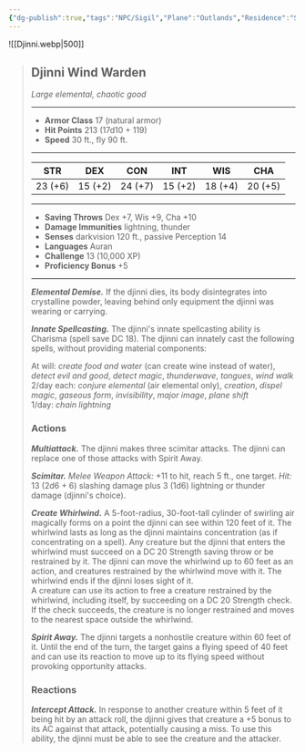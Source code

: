 ```yaml
---
{"dg-publish":true,"tags":"NPC/Sigil","Plane":"Outlands","Residence":"Sigil","permalink":"/npc/council-of-concordance/flurris/","dgHomeLink":true,"dgPassFrontmatter":true}
---
```


![[Djinni.webp|500]]
>## Djinni Wind Warden
>*Large elemental, chaotic good*
>___
>- **Armor Class** 17 (natural armor)
>- **Hit Points** 213 (17d10 + 119)
>- **Speed** 30 ft., fly 90 ft.
>___
>|STR|DEX|CON|INT|WIS|CHA|
>|:---:|:---:|:---:|:---:|:---:|:---:|
>|23 (+6)|15 (+2)|24 (+7)|15 (+2)|18 (+4)|20 (+5)|
>___
>- **Saving Throws** Dex +7, Wis +9, Cha +10
>- **Damage Immunities** lightning, thunder
>- **Senses** darkvision 120 ft., passive Perception 14
>- **Languages** Auran
>- **Challenge** 13 (10,000 XP)
>- **Proficiency Bonus** +5
>___
>***Elemental Demise.*** If the djinni dies, its body disintegrates into crystalline powder, leaving behind only equipment the djinni was wearing or carrying.  
>
>***Innate Spellcasting.*** The djinni's innate spellcasting ability is Charisma (spell save DC 18). The djinni can innately cast the following spells, without providing material components:  
>
>At will: *create food and water* (can create wine instead of water), *detect evil and good*, *detect magic*, *thunderwave*, *tongues*, *wind walk*  
>2/day each: *conjure elemental* (air elemental only), *creation*, *dispel magic*, *gaseous form*, *invisibility*, *major image*, *plane shift*  
>1/day: *chain lightning*  
>
>### Actions
>***Multiattack.*** The djinni makes three scimitar attacks. The djinni can replace one of those attacks with Spirit Away.  
>
>***Scimitar.*** *Melee Weapon Attack:* +11 to hit, reach 5 ft., one target. *Hit:* 13 (2d6 + 6) slashing damage plus 3 (1d6) lightning or thunder damage (djinni's choice).  
>
>***Create Whirlwind.*** A 5-foot-radius, 30-foot-tall cylinder of swirling air magically forms on a point the djinni can see within 120 feet of it. The whirlwind lasts as long as the djinni maintains concentration (as if concentrating on a spell). Any creature but the djinni that enters the whirlwind must succeed on a DC 20 Strength saving throw or be restrained by it. The djinni can move the whirlwind up to 60 feet as an action, and creatures restrained by the whirlwind move with it. The whirlwind ends if the djinni loses sight of it.  
>A creature can use its action to free a creature restrained by the whirlwind, including itself, by succeeding on a DC 20 Strength check. If the check succeeds, the creature is no longer restrained and moves to the nearest space outside the whirlwind.  
>
>***Spirit Away.*** The djinni targets a nonhostile creature within 60 feet of it. Until the end of the turn, the target gains a flying speed of 40 feet and can use its reaction to move up to its flying speed without provoking opportunity attacks.  
>
>### Reactions
>***Intercept Attack.*** In response to another creature within 5 feet of it being hit by an attack roll, the djinni gives that creature a +5 bonus to its AC against that attack, potentially causing a miss. To use this ability, the djinni must be able to see the creature and the attacker.